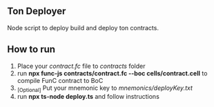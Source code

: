 ## Ton Deployer

Node script to deploy build and deploy ton contracts.

## How to run
1. Place your *contract.fc* file to *contracts* folder
2. run **npx func-js contracts/contract.fc --boc cells/contract.cell** to compile FunC contract to BoC
3. <sub>[Optional]</sub> Put your mnemonic key to *mnemonics/deployKey.txt*
4. run **npx ts-node deploy.ts** and follow instructions
